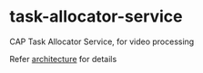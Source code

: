 # task-allocator-service
CAP Task Allocator Service, for video processing

Refer [architecture](https://github.com/vp-cap/architecture) for details